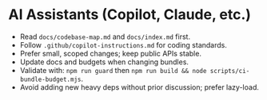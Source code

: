 # AI Assistants (Copilot, Claude, etc.)

- Read `docs/codebase-map.md` and `docs/index.md` first.
- Follow `.github/copilot-instructions.md` for coding standards.
- Prefer small, scoped changes; keep public APIs stable.
- Update docs and budgets when changing bundles.
- Validate with: `npm run guard` then `npm run build && node scripts/ci-bundle-budget.mjs`.
- Avoid adding new heavy deps without prior discussion; prefer lazy-load.
